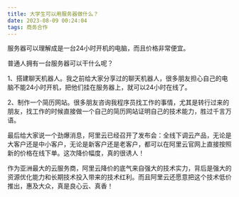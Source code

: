```yaml
---
title: 大学生可以用服务器做什么？
date: 2023-08-09 00:24:04
tags: 商务合作
---
```



服务器可以理解成是一台24小时开机的电脑，而且价格非常便宜。

普通人拥有一台服务器可以干什么呢？

1、搭建聊天机器人。我之前给大家分享过的聊天机器人，很多朋友担心自己的电脑不能24小时开机，把他们挂在服务器上，就可以24小时在线了。

2、制作一个简历网站。很多朋友咨询我程序员找工作的事情，尤其是转行过来的朋友，找工作的时候直接做一个自己的简历网站证明自己的技术能力，胜过千言万语。


最后给大家说一个劲爆消息，阿里云已经召开了发布会：全线下调云产品，无论是大客户还是中小客户，无论是新客户还是老客户，都可以在阿里云官网上直接按照新的价格在线下单。这次降价幅度，真的很诱人！

作为亚洲最大的云服务商，阿里云降价的底气来自强大的技术实力，背后是强大的资源优化能力和长期技术投入带来的技术红利。而且阿里云还愿意把这个技术低价推出，惠及大众，真是良心云、真香！